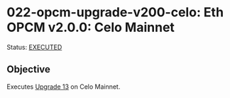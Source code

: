 # 022-opcm-upgrade-v200-celo: Eth OPCM v2.0.0: Celo Mainnet

Status: [EXECUTED]()

## Objective

Executes [Upgrade 13](https://gov.optimism.io/t/upgrade-proposal-13-opcm-and-incident-response-improvements/9739) on Celo Mainnet.
